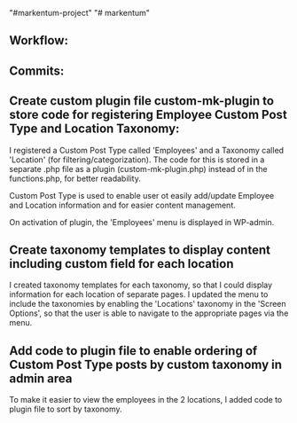 "#markentum-project" 
"# markentum" 

Workflow:
-
Commits:
-
Create custom plugin file custom-mk-plugin to store code for registering Employee Custom Post Type and Location Taxonomy:
-
I registered a Custom Post Type called 'Employees' and a Taxonomy called 'Location' (for filtering/categorization). The code for this is stored in a separate .php file as a plugin (custom-mk-plugin.php) instead of in the functions.php, for better readability.

Custom Post Type is used to enable user ot easily add/update Employee and Location information and for easier content management.

On activation of plugin, the 'Employees' menu is displayed in WP-admin.

Create taxonomy templates to display content including custom field for each location
-
I created taxonomy templates for each taxonomy, so that I could display information for each location of separate pages. 
I updated the menu to include the taxonomies by enabling the 'Locations' taxonomy in the 'Screen Options', so that the user is able to navigate to the appropriate pages via the menu.

Add code to plugin file to enable ordering of Custom Post Type posts by custom taxonomy in admin area
-
To make it easier to view the employees in the 2 locations, I added code to plugin file to sort by taxonomy.
